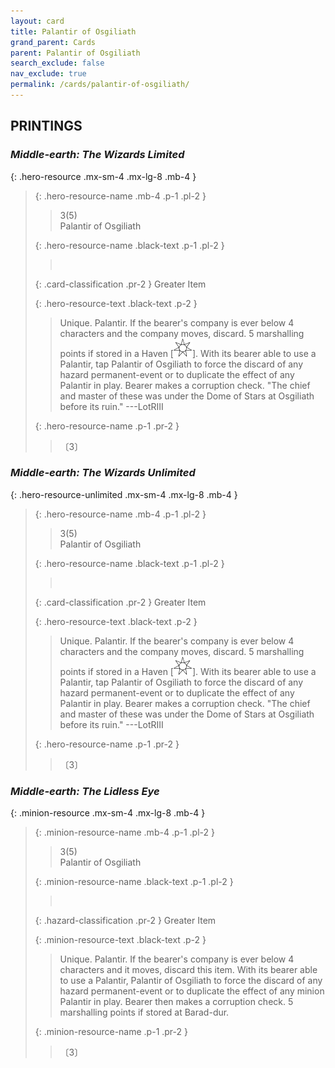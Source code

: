 ```yaml
---
layout: card
title: Palantir of Osgiliath
grand_parent: Cards
parent: Palantir of Osgiliath
search_exclude: false
nav_exclude: true
permalink: /cards/palantir-of-osgiliath/
---
```


## PRINTINGS


### _Middle-earth: The Wizards Limited_

{: .hero-resource .mx-sm-4 .mx-lg-8 .mb-4 }
> {: .hero-resource-name .mb-4 .p-1 .pl-2 }
> > <div class="card-mp">3(5)</div>
> > <div class="card-name">Palantir of Osgiliath</div>
>
> {: .hero-resource-name .black-text .p-1 .pl-2 }
> > &nbsp;
>
> {: .card-classification .pr-2 }
> Greater Item
>
> {: .hero-resource-text .black-text .p-2 }
> > Unique. Palantir. If the bearer's company is ever below 4 characters and the company moves, discard. 5 marshalling points if stored in a Haven \[![](/assets/images/free-haven.svg)]. With its bearer able to use a Palantir, tap Palantir of Osgiliath to force the discard of any hazard permanent-event or to duplicate the effect of any Palantir in play. Bearer makes a corruption check.  "The chief and master of these was under the Dome of Stars at Osgiliath before its ruin." ---LotRIII 
> 
> {: .hero-resource-name .p-1 .pr-2 }
> > <div class="card-shield"></div>
> > <div class="card-corruption">〔3〕</div>

### _Middle-earth: The Wizards Unlimited_

{: .hero-resource-unlimited .mx-sm-4 .mx-lg-8 .mb-4 }
> {: .hero-resource-name .mb-4 .p-1 .pl-2 }
> > <div class="card-mp">3(5)</div>
> > <div class="card-name">Palantir of Osgiliath</div>
>
> {: .hero-resource-name .black-text .p-1 .pl-2 }
> > &nbsp;
>
> {: .card-classification .pr-2 }
> Greater Item
>
> {: .hero-resource-text .black-text .p-2 }
> > Unique. Palantir. If the bearer's company is ever below 4 characters and the company moves, discard. 5 marshalling points if stored in a Haven \[![](/assets/images/free-haven.svg)]. With its bearer able to use a Palantir, tap Palantir of Osgiliath to force the discard of any hazard permanent-event or to duplicate the effect of any Palantir in play. Bearer makes a corruption check.  "The chief and master of these was under the Dome of Stars at Osgiliath before its ruin." ---LotRIII 
> 
> {: .hero-resource-name .p-1 .pr-2 }
> > <div class="card-shield"></div>
> > <div class="card-corruption">〔3〕</div>

### _Middle-earth: The Lidless Eye_

{: .minion-resource .mx-sm-4 .mx-lg-8 .mb-4 }
> {: .minion-resource-name .mb-4 .p-1 .pl-2 }
> > <div class="hazard-mp">3(5)</div>
> > <div class="card-name">Palantir of Osgiliath</div>
>
> {: .minion-resource-name .black-text .p-1 .pl-2 }
> > &nbsp;
>
> {: .hazard-classification .pr-2 }
> Greater Item
>
> {: .minion-resource-text .black-text .p-2 }
> > Unique. Palantir. If the bearer's company is ever below 4 characters and it moves, discard this item. With its bearer able to use a Palantir, Palantir of Osgiliath to force the discard of any hazard permanent-event or to duplicate the effect of any minion Palantir in play. Bearer then makes a corruption check. 5 marshalling points if stored at Barad-dur. 
> 
> {: .minion-resource-name .p-1 .pr-2 }
> > <div class="card-shield"></div>
> > <div class="card-corruption-white">〔3〕</div>
